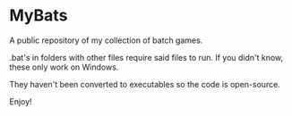 # MyBats
A public repository of my collection of batch games.

.bat's in folders with other files require said files to run.
If you didn't know, these only work on Windows.

They haven't been converted to executables so the code is open-source.

Enjoy!
